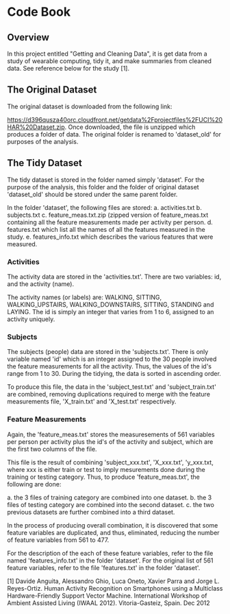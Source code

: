 # Code Book
## Overview
In this project entitled "Getting and Cleaning Data", it is get data from a study of wearable computing, tidy it, and make summaries from cleaned data. See reference below for the study [1].
## The Original Dataset

The original dataset is downloaded from the following link:

https://d396qusza40orc.cloudfront.net/getdata%2Fprojectfiles%2FUCI%20HAR%20Dataset.zip.
Once downloaded, the file is unzipped which produces a folder of data. The original folder is renamed to 'dataset_old' for purposes of the analysis.

## The Tidy Dataset

The tidy dataset is stored in the folder named simply 'dataset'. For the purpose of the analysis, this folder and the folder of original dataset 'dataset_old' should be stored under the same parent folder.

In the folder 'dataset', the following files are stored:
a. activities.txt
b. subjects.txt
c. feature_meas.txt.zip (zipped version of feature_meas.txt containing all the feature measurements made per activity per person.
d. features.txt which list all the names of all the features measured in the study.
e. features_info.txt which describes the various features that were measured.

### Activities
The activity data are stored in the 'activities.txt'. There are two variables: id, and the activity (name). 

The activity names (or labels) are: WALKING, SITTING, WALKING_UPSTAIRS, WALKING_DOWNSTAIRS, SITTING, STANDING and LAYING. 
The id is simply an integer that varies from 1 to 6, assigned to an activity uniquely.

### Subjects
The subjects (people) data are stored in the 'subjects.txt'. There is only variable named 'id' which is an integer assigned to the 30 people involved the feature measurements for all the activity. Thus, the values of the id's range from 1 to 30. During the tidying, the data is sorted in ascending order.

To produce this file, the data in the 'subject_test.txt' and 'subject_train.txt' are combined, removing duplications required to merge with the feature measurements file, 'X_train.txt' and 'X_test.txt' respectively.

### Feature Measurements
Again, the 'feature_meas.txt' stores the measuresements of 561 variables per person per activity plus the id's of the activity and subject, which are the first two columns of the file.

This file is the result of combining 'subject_xxx.txt', 'X_xxx.txt', 'y_xxx.txt, where xxx is either train or test to imply mesurements done during the training or testing category. Thus, to produce 'feature_meas.txt', the following are done:

a. the 3 files of training category are combined into one dataset.
b. the 3 files of testing category are combined into the second dataset.
c. the two previous datasets are further combined into a third dataset. 

In the process of producing overall combination, it is discovered that some feature variables are duplicated, and thus, eliminated, reducing the number of feature variables from 561 to 477.

For the description of the each of these feature variables, refer to the file named 'features_info.txt' in the folder 'dataset'. For the original list of 561 feature variables, refer to the file 'features.txt' in the folder 'dataset'.


[1] Davide Anguita, Alessandro Ghio, Luca Oneto, Xavier Parra and Jorge L. Reyes-Ortiz. Human Activity Recognition on Smartphones using a Multiclass Hardware-Friendly Support Vector Machine. International Workshop of Ambient Assisted Living (IWAAL 2012). Vitoria-Gasteiz, Spain. Dec 2012


